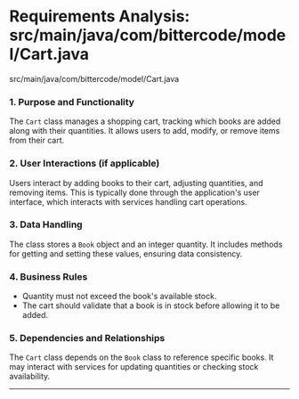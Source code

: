 # Requirements Analysis: src/main/java/com/bittercode/model/Cart.java

src/main/java/com/bittercode/model/Cart.java

### 1. Purpose and Functionality
The `Cart` class manages a shopping cart, tracking which books are added along with their quantities. It allows users to add, modify, or remove items from their cart.

### 2. User Interactions (if applicable)
Users interact by adding books to their cart, adjusting quantities, and removing items. This is typically done through the application's user interface, which interacts with services handling cart operations.

### 3. Data Handling
The class stores a `Book` object and an integer quantity. It includes methods for getting and setting these values, ensuring data consistency.

### 4. Business Rules
- Quantity must not exceed the book's available stock.
- The cart should validate that a book is in stock before allowing it to be added.

### 5. Dependencies and Relationships
The `Cart` class depends on the `Book` class to reference specific books. It may interact with services for updating quantities or checking stock availability.

---